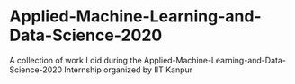 # Applied-Machine-Learning-and-Data-Science-2020
 A collection of work I did during the Applied-Machine-Learning-and-Data-Science-2020 Internship organized by IIT Kanpur
